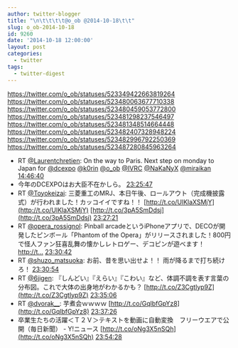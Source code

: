 ```yaml
---
author: twitter-blogger
title: "\n\t\t\t\t@o_ob @2014-10-18\t\t"
slug: o_ob-2014-10-18
id: 9260
date: '2014-10-18 12:00:00'
layout: post
categories:
  - twitter
tags:
  - twitter-digest
---
```


https://twitter.com/o_ob/statuses/523349422663819264 https://twitter.com/o_ob/statuses/523480063677710338 https://twitter.com/o_ob/statuses/523480459053772800 https://twitter.com/o_ob/statuses/523481298237546497 https://twitter.com/o_ob/statuses/523481348514664448 https://twitter.com/o_ob/statuses/523482407328948224 https://twitter.com/o_ob/statuses/523482996792250369 https://twitter.com/o_ob/statuses/523487280845963264  

*   RT [@Laurentchretien](https://twitter.com/Laurentchretien): On the way to Paris. Next step on monday to Japan for [@dcexpo](https://twitter.com/dcexpo) [@k0rin](https://twitter.com/k0rin) [@o_ob](https://twitter.com/o_ob) [@IVRC](https://twitter.com/IVRC) [@NaKaNyX](https://twitter.com/NaKaNyX) [@miraikan](https://twitter.com/miraikan) [14:46:40](https://twitter.com/o_ob/statuses/523349422663819264)
*   今年のDCEXPOはお大臣不在かしら。 [23:25:47](https://twitter.com/o_ob/statuses/523480063677710338)
*   RT [@Toyokeizai](https://twitter.com/Toyokeizai): 三菱重工のMRJ、本日午後、ロールアウト（完成機披露式）が行われました！カッコイイですね！！ [http://t.co/UlKlaXSMjY](http://t.co/UlKlaXSMjY) [http://t.co/3pA5SmDdsj](http://t.co/3pA5SmDdsj) [23:27:21](https://twitter.com/o_ob/statuses/523480459053772800)
*   RT [@opera_rossignol](https://twitter.com/opera_rossignol): Pinball arcadeというiPhoneアプリで、DECOが開発したピンボール「Phantom of the Opera」がリリースされました！800円で怪人ファン狂喜乱舞の懐かしレトロゲー、デコピンが遊べます！ [http://t…](http://t…) [23:30:42](https://twitter.com/o_ob/statuses/523481298237546497)
*   RT [@shuzo_matsuoka](https://twitter.com/shuzo_matsuoka): お前、昔を思い出せよ！！ 雨が降るまで打ち続けろ！ [23:30:54](https://twitter.com/o_ob/statuses/523481348514664448)
*   RT [@6jigen](https://twitter.com/6jigen): 『しんどい』『えらい』『こわい』など、体調不調を表す言葉の分布図。これで大体の出身地がわかるかも？ [http://t.co/Z3Cgtlyp9Z](http://t.co/Z3Cgtlyp9Z) [23:35:06](https://twitter.com/o_ob/statuses/523482407328948224)
*   RT [@dvorak__](https://twitter.com/dvorak__): 芋煮会ｗｗｗｗ [http://t.co/GqlbfGpYz8](http://t.co/GqlbfGpYz8) [23:37:26](https://twitter.com/o_ob/statuses/523482996792250369)
*   卒業生たちの活躍＜Ｔ２Ｖ＞テキストを動画に自動変換　フリーウエアで公開（毎日新聞） - Y!ニュース [http://t.co/oNg3X5nSQh](http://t.co/oNg3X5nSQh) [23:54:28](https://twitter.com/o_ob/statuses/523487280845963264)